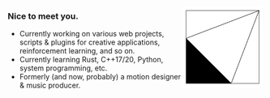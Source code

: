 <a href="https://megakite.icu"><img align="right" width="160" src="logo_800.svg" /></a>

### Nice to meet you.

- Currently working on various web projects, scripts & plugins for creative applications, reinforcement learning, and so on. 
- Currently learning Rust, C++17/20, Python, system programming, etc.
- Formerly (and now, probably) a motion designer & music producer.
